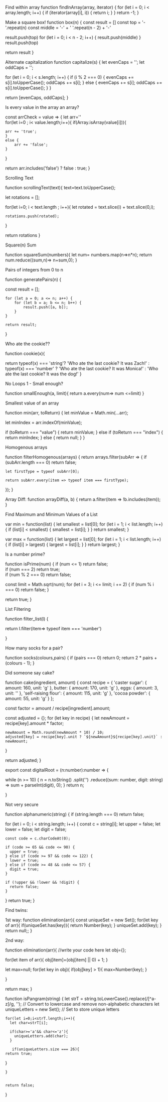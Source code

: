 
Find within array
   function findInArray(array, iterator) {
  for (let i = 0; i < array.length; i++) {
    if (iterator(array[i], i)) {
      return i; 
    }
  }
  return -1; 
}




Make a square box!
   function box(n) {
  const result = []
  const top = '-'.repeat(n)
  const middle = '-' + ' '.repeat(n - 2) + '-'

  result.push(top)
  for (let i = 0; i < n - 2; i++) {
    result.push(middle)
  }
  result.push(top)

  return result
}
  



Alternate capitalization
   function capitalize(s) {
  let evenCaps = '';
  let oddCaps = '';

  for (let i = 0; i < s.length; i++) {
    if (i % 2 === 0) {
      evenCaps += s[i].toUpperCase();
      oddCaps += s[i];
    } else {
      evenCaps += s[i];
      oddCaps += s[i].toUpperCase();
    }
  }

  return [evenCaps, oddCaps];
}







Is every value in the array an array?

const arrCheck = value => {
let arr=''    
  for(let i=0 ; i< value.length;i++){
    if(Array.isArray(value[i])){
     
    arr += 'true';
    }
    else {
        arr += 'false';
    }
  }
  
  return arr.includes('false') ? false : true;
}





Scrolling Text

   function scrollingText(text){
  text=text.toUpperCase();
  
  let rotations = [];
  
  for(let i=0; i < text.length ; i++){
    let rotated = text.slice(i) + text.slice(0,i);
    
    rotations.push(rotated);
  }
  
  return rotations
}







Square(n) Sum

  function squareSum(numbers){
   let num= numbers.map(n=>n*n);
   return num.reduce((sum,n)=> n+sum,0);
}




Pairs of integers from 0 to n

 function generatePairs(n) {
  
   const result = [];

    for (let a = 0; a <= n; a++) {
        for (let b = a; b <= n; b++) {
            result.push([a, b]);
        }
    }

    return result;
  
}


Who ate the cookie??

  function cookie(x){
  
  return typeof(x) === 'string'? 'Who ate the last cookie? It was Zach!' : typeof(x) === 'number' ? 'Who ate the last cookie? It was Monica!'
  : 'Who ate the last cookie? It was the dog!'
}

   
No Loops 1 - Small enough?

function smallEnough(a, limit){
    return a.every(num=> num <=limit)
}


Smallest value of an array

  function min(arr, toReturn) { 
   let minValue = Math.min(...arr);

  let minIndex = arr.indexOf(minValue);

  if (toReturn === "value") {
    return minValue;
  } else if (toReturn === "index") {
    return minIndex;
  } else {
    return null; 
  }
}




Homogenous arrays

  function filterHomogenous(arrays) {
  return arrays.filter(subArr => {
    if (subArr.length === 0) return false; 
    
    let firstType = typeof subArr[0];
    
    return subArr.every(item => typeof item === firstType);
  });
}

Array Diff:
   function arrayDiff(a, b) {
  return a.filter(item => !b.includes(item));
}




Find Maximum and Minimum Values of a List

  var min = function(list) {
  let smallest = list[0];
  for (let i = 1; i < list.length; i++) {
    if (list[i] < smallest) {
      smallest = list[i];
    }
  }
  return smallest;
}

var max = function(list) {
  let largest = list[0];
  for (let i = 1; i < list.length; i++) {
    if (list[i] > largest) {
      largest = list[i];
    }
  }
  return largest;
}









Is a number prime?

   function isPrime(num) {
  if (num <= 1) return false;       
  if (num === 2) return true;       
  if (num % 2 === 0) return false;  

  const limit = Math.sqrt(num);
  for (let i = 3; i <= limit; i += 2) {
    if (num % i === 0) return false;
  }

  return true;
}










List Filtering

 function filter_list(l) {
  
  return l.filter(item=> typeof item === 'number')
  
}





How many socks for a pair?

  function socks(colours,pairs) {
   if (pairs === 0) return 0;
    return 2 * pairs + (colours - 1);
}








Did someone say cake?

   function cake(ingredient, amount) {
  const recipe = {
    'caster sugar': { amount: 160, unit: 'g' },
    butter: { amount: 170, unit: 'g' },
    eggs: { amount: 3, unit: '' }, 
    'self-raising flour': { amount: 115, unit: 'g' },
    'cocoa powder': { amount: 55, unit: 'g' }
  };

  const factor = amount / recipe[ingredient].amount;

  const adjusted = {};
  for (let key in recipe) {
    let newAmount = recipe[key].amount * factor;
    
    newAmount = Math.round(newAmount * 10) / 10;
    adjusted[key] = recipe[key].unit ? `${newAmount}${recipe[key].unit}` : newAmount;
  }

  return adjusted;
}













export const digitalRoot = (n:number):number => {

 while (n >= 10) {
        n = n.toString()
            .split('')
            .reduce((sum: number, digit: string) => sum + parseInt(digit), 0);
    }
    return n;

}

Not very secure

   function alphanumeric(string) {
  if (string.length === 0) return false;

  for (let i = 0; i < string.length; i++) {
    const c = string[i];
    let upper = false;
    let lower = false;
    let digit = false;

    const code = c.charCodeAt(0);

    if (code >= 65 && code <= 90) {
      upper = true;
    } else if (code >= 97 && code <= 122) {
      lower = true;
    } else if (code >= 48 && code <= 57) {
      digit = true;
    }

    if (!upper && !lower && !digit) {
      return false;
    }
  }
  return true;
}











Find twins:

1st way:
       function elimination(arr){
  const uniqueSet = new Set();
  for(let key of arr){
    if(uniqueSet.has(key)){
      return Number(key);
    }
    uniqueSet.add(key);
  }
  return null;;
}


2nd way:

function elimination(arr){
  //write your code here 
  let obj={};
  
  for(let item of arr){
    obj[item]=(obj[item] || 0) + 1;
  }
  
  let max=null;
  for(let key in obj){
      if(obj[key] > 1){
        max=Number(key);
      }
  
     
  }
  
  return max;
}



function isPangram(string) {
    let strT = string.toLowerCase().replace(/[^a-z]/g, ''); // Convert to lowercase and remove non-alphabetic characters
    let uniqueLetters = new Set(); // Set to store unique letters

    for(let i=0;i<strT.length;i++){
      let char=strT[i];
      
      if(char>='a'&& char<='z'){
        uniqueLetters.add(char);
      }
      
       if(uniqueLetters.size === 26){
    return true;
  }
      
    }
 
  
    return false;
  
}
      
